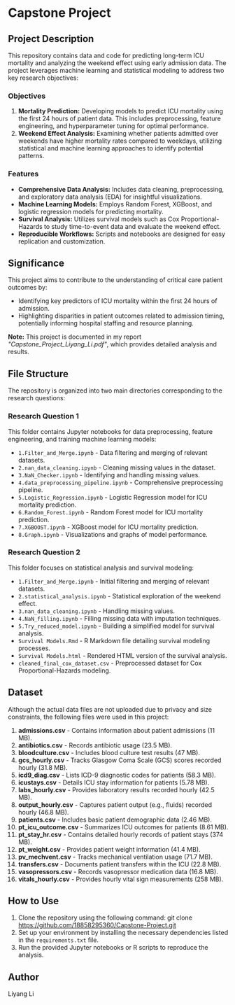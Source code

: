 # Capstone Project

## Project Description
This repository contains data and code for predicting long-term ICU mortality and analyzing the weekend effect using early admission data. The project leverages machine learning and statistical modeling to address two key research objectives:

### Objectives
1. **Mortality Prediction:** Developing models to predict ICU mortality using the first 24 hours of patient data. This includes preprocessing, feature engineering, and hyperparameter tuning for optimal performance.
2. **Weekend Effect Analysis:** Examining whether patients admitted over weekends have higher mortality rates compared to weekdays, utilizing statistical and machine learning approaches to identify potential patterns.

### Features
- **Comprehensive Data Analysis:** Includes data cleaning, preprocessing, and exploratory data analysis (EDA) for insightful visualizations.
- **Machine Learning Models:** Employs Random Forest, XGBoost, and logistic regression models for predicting mortality.
- **Survival Analysis:** Utilizes survival models such as Cox Proportional-Hazards to study time-to-event data and evaluate the weekend effect.
- **Reproducible Workflows:** Scripts and notebooks are designed for easy replication and customization.

## Significance
This project aims to contribute to the understanding of critical care patient outcomes by:
- Identifying key predictors of ICU mortality within the first 24 hours of admission.
- Highlighting disparities in patient outcomes related to admission timing, potentially informing hospital staffing and resource planning.

**Note:** This project is documented in my report *"Capstone_Project_Liyang_Li.pdf"*, which provides detailed analysis and results.

## File Structure
The repository is organized into two main directories corresponding to the research questions:

### **Research Question 1**
This folder contains Jupyter notebooks for data preprocessing, feature engineering, and training machine learning models:
- `1.Filter_and_Merge.ipynb` - Data filtering and merging of relevant datasets.
- `2.nan_data_cleaning.ipynb` - Cleaning missing values in the dataset.
- `3.NaN_Checker.ipynb` - Identifying and handling missing values.
- `4.data_preprocessing_pipeline.ipynb` - Comprehensive preprocessing pipeline.
- `5.Logistic_Regression.ipynb` - Logistic Regression model for ICU mortality prediction.
- `6.Random_Forest.ipynb` - Random Forest model for ICU mortality prediction.
- `7.XGBOOST.ipynb` - XGBoost model for ICU mortality prediction.
- `8.Graph.ipynb` - Visualizations and graphs of model performance.

### **Research Question 2**
This folder focuses on statistical analysis and survival modeling:
- `1.Filter_and_Merge.ipynb` - Initial filtering and merging of relevant datasets.
- `2.statistical_analysis.ipynb` - Statistical exploration of the weekend effect.
- `3.nan_data_cleaning.ipynb` - Handling missing values.
- `4.NaN_filling.ipynb` - Filling missing data with imputation techniques.
- `5.Try_reduced_model.ipynb` - Building a simplified model for survival analysis.
- `Survival Models.Rmd` - R Markdown file detailing survival modeling processes.
- `Survival Models.html` - Rendered HTML version of the survival analysis.
- `cleaned_final_cox_dataset.csv` - Preprocessed dataset for Cox Proportional-Hazards modeling.

## Dataset
Although the actual data files are not uploaded due to privacy and size constraints, the following files were used in this project:

1. **admissions.csv** - Contains information about patient admissions (11 MB).  
2. **antibiotics.csv** - Records antibiotic usage (23.5 MB).  
3. **bloodculture.csv** - Includes blood culture test results (47 MB).  
4. **gcs_hourly.csv** - Tracks Glasgow Coma Scale (GCS) scores recorded hourly (31.8 MB).  
5. **icd9_diag.csv** - Lists ICD-9 diagnostic codes for patients (58.3 MB).  
6. **icustays.csv** - Details ICU stay information for patients (5.78 MB).  
7. **labs_hourly.csv** - Provides laboratory results recorded hourly (42.5 MB).  
8. **output_hourly.csv** - Captures patient output (e.g., fluids) recorded hourly (46.8 MB).  
9. **patients.csv** - Includes basic patient demographic data (2.46 MB).  
10. **pt_icu_outcome.csv** - Summarizes ICU outcomes for patients (8.61 MB).  
11. **pt_stay_hr.csv** - Contains detailed hourly records of patient stays (374 MB).  
12. **pt_weight.csv** - Provides patient weight information (41.4 MB).  
13. **pv_mechvent.csv** - Tracks mechanical ventilation usage (71.7 MB).  
14. **transfers.csv** - Documents patient transfers within the ICU (22.8 MB).  
15. **vasopressors.csv** - Records vasopressor medication data (16.8 MB).  
16. **vitals_hourly.csv** - Provides hourly vital sign measurements (258 MB).  

## How to Use
1. Clone the repository using the following command:
git clone https://github.com/18858295360/Capstone-Project.git
2. Set up your environment by installing the necessary dependencies listed in the `requirements.txt` file.
3. Run the provided Jupyter notebooks or R scripts to reproduce the analysis.

## Author
Liyang Li
